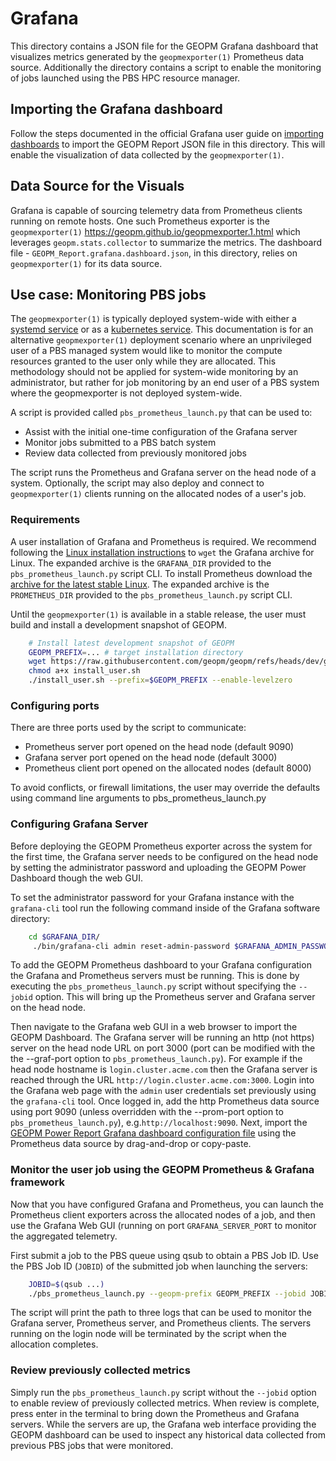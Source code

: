 # Grafana

This directory contains a JSON file for the GEOPM Grafana dashboard that
visualizes metrics generated by the `geopmexporter(1)` Prometheus data source.
Additionally the directory contains a script to enable the monitoring of jobs
launched using the PBS HPC resource manager.


## Importing the Grafana dashboard

Follow the steps documented in the official Grafana user guide on [importing
dashboards](https://grafana.com/docs/grafana/latest/dashboards/build-dashboards/import-dashboards)
to import the GEOPM Report JSON file in this directory.  This will enable the
visualization of data collected by the `geopmexporter(1)`.


## Data Source for the Visuals

Grafana is capable of sourcing telemetry data from Prometheus clients running on
remote hosts. One such Prometheus exporter is the `geopmexporter(1)`
<https://geopm.github.io/geopmexporter.1.html> which leverages
`geopm.stats.collector` to summarize the metrics. The dashboard file -
`GEOPM_Report.grafana.dashboard.json`, in this directory, relies on
`geopmexporter(1)` for its data source.


## Use case: Monitoring PBS jobs

The `geopmexporter(1)` is typically deployed system-wide with either a [systemd
service](https://geopm.github.io/geopmexporter.1.html#systemd-service) or as a
[kubernetes service](https://github.com/cmcantalupo/geopm/tree/prometheus/integration/k8#deploying-prometheus-client-in-kubernetes).
This documentation is for an alternative `geopmexporter(1)` deployment scenario
where an unprivileged user of a PBS managed system would like to monitor the
compute resources granted to the user only while they are allocated.  This
methodology should not be applied for system-wide monitoring by an
administrator, but rather for job monitoring by an end user of a PBS system
where the geopmexporter is not deployed system-wide.

A script is provided called `pbs_prometheus_launch.py` that can be used to:

- Assist with the initial one-time configuration of the Grafana server
- Monitor jobs submitted to a PBS batch system
- Review data collected from previously monitored jobs

The script runs the Prometheus and Grafana server on the head node of a
system. Optionally, the script may also deploy and connect to `geopmexporter(1)`
clients running on the allocated nodes of a user's job.


### Requirements

A user installation of Grafana and Prometheus is required.  We recommend
following the [Linux installation
instructions](https://grafana.com/grafana/download?platform=linux) to `wget` the
Grafana archive for Linux.  The expanded archive is the `GRAFANA_DIR` provided
to the `pbs_prometheus_launch.py` script CLI.  To install Prometheus download
the [archive for the latest stable Linux](https://prometheus.io/download/).  The
expanded archive is the `PROMETHEUS_DIR` provided to the
`pbs_prometheus_launch.py` script CLI.

Until the `geopmexporter(1)` is available in a stable release, the user must
build and install a development snapshot of GEOPM.

```bash
    # Install latest development snapshot of GEOPM
    GEOPM_PREFIX=... # target installation directory
    wget https://raw.githubusercontent.com/geopm/geopm/refs/heads/dev/geopmdpy/install_user.sh
    chmod a+x install_user.sh
    ./install_user.sh --prefix=$GEOPM_PREFIX --enable-levelzero
```


### Configuring ports

There are three ports used by the script to communicate:

- Prometheus server port opened on the head node (default 9090)
- Grafana server port opened on the head node (default 3000)
- Prometheus client port opened on the allocated nodes (default 8000)

To avoid conflicts, or firewall limitations, the user may override the defaults
using command line arguments to pbs_prometheus_launch.py

### Configuring Grafana Server

Before deploying the GEOPM Prometheus exporter across the system for the first
time, the Grafana server needs to be configured on the head node by setting the
administrator password and uploading the GEOPM Power Dashboard though the web
GUI.

To set the administrator password for your Grafana instance with the `grafana-cli`
tool run the following command inside of the Grafana software directory:

```bash
    cd $GRAFANA_DIR/
     ./bin/grafana-cli admin reset-admin-password $GRAFANA_ADMIN_PASSWORD
```

To add the GEOPM Prometheus dashboard to your Grafana configuration the Grafana
and Prometheus servers must be running.  This is done by executing the
`pbs_prometheus_launch.py` script without specifying the `--jobid` option.  This
will bring up the Prometheus server and Grafana server on the head node.

Then navigate to the Grafana web GUI in a web browser to import the GEOPM
Dashboard.  The Grafana server will be running an http (not https) server on the
head node URL on port 3000 (port can be modified with the the --graf-port option
to `pbs_prometheus_launch.py`).  For example if the head node hostname is
`login.cluster.acme.com` then the Grafana server is reached through the URL
`http://login.cluster.acme.com:3000`.  Login into the Grafana web page with the
`admin` user credentials set previously using the `grafana-cli` tool.  Once
logged in, add the http Prometheus data source using port 9090 (unless overridden
with the --prom-port option to `pbs_prometheus_launch.py`),
e.g.`http://localhost:9090`.  Next, import the [GEOPM Power Report Grafana
dashboard configuration
file](https://raw.githubusercontent.com/geopm/geopm/refs/heads/dev/integration/grafana/GEOPM_Report.grafana.dashboard.json)
using the Prometheus data source by drag-and-drop or copy-paste.


### Monitor the user job using the GEOPM Prometheus & Grafana framework

Now that you have configured Grafana and Prometheus, you can launch the Prometheus
client exporters across the allocated nodes of a job, and then use the Grafana Web GUI
(running on port `GRAFANA_SERVER_PORT` to monitor the aggregated telemetry.

First submit a job to the PBS queue using qsub to obtain a PBS Job ID.  Use the
PBS Job ID (`JOBID`) of the submitted job when launching the servers:

```bash
    JOBID=$(qsub ...)
    ./pbs_prometheus_launch.py --geopm-prefix GEOPM_PREFIX --jobid JOBID PROMETHEUS_DIR GRAFANA_DIR

```

The script will print the path to three logs that can be used to monitor the
Grafana server, Prometheus server, and Prometheus clients.  The servers running
on the login node will be terminated by the script when the allocation
completes.


### Review previously collected metrics

Simply run the `pbs_prometheus_launch.py` script without the `--jobid` option to
enable review of previously collected metrics.  When review is complete, press
enter in the terminal to bring down the Prometheus and Grafana servers.  While
the servers are up, the Grafana web interface providing the GEOPM dashboard can
be used to inspect any historical data collected from previous PBS jobs that
were monitored.
